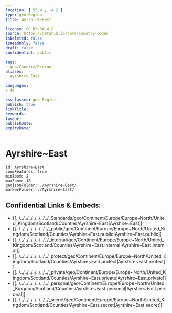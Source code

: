 ```yaml
---
location: [ 55.4 , -4.2 ] 
type: geo-Region
title: Ayrshire~East

license: CC BY-SA 4.0
source: https://datahub.io/core/country-codes
isDeleted: false
isReadOnly: false
draft: false
confidential: public

tags:
- geo/Country/Region
aliases:
- Ayrshire~East

Languages:
- de

cssclasses: geo-Region
publish: true
linkTitle: 
keywords: 
layout: 
publishDate: 
expiryDate: 
---
```


# Ayrshire~East

```leaflet
id: Ayrshire~East
zoomFeatures: true 
minZoom: 2 
maxZoom: 18
geojsonFolder: ./Ayrshire~East/
markerFolder: ./Ayrshire~East/
```


## Confidential Links & Embeds: 
- [[../../../../../../../../_Standards/geo/Continent/Europe/Europe~North/United_Kingdom/Scotland/Counties/Ayrshire~East|Ayrshire~East]] 
- [[../../../../../../../../_public/geo/Continent/Europe/Europe~North/United_Kingdom/Scotland/Counties/Ayrshire~East.public|Ayrshire~East.public]] 
- [[../../../../../../../../_internal/geo/Continent/Europe/Europe~North/United_Kingdom/Scotland/Counties/Ayrshire~East.internal|Ayrshire~East.internal]] 
- [[../../../../../../../../_protect/geo/Continent/Europe/Europe~North/United_Kingdom/Scotland/Counties/Ayrshire~East.protect|Ayrshire~East.protect]] 
- [[../../../../../../../../_private/geo/Continent/Europe/Europe~North/United_Kingdom/Scotland/Counties/Ayrshire~East.private|Ayrshire~East.private]] 
- [[../../../../../../../../_personal/geo/Continent/Europe/Europe~North/United_Kingdom/Scotland/Counties/Ayrshire~East.personal|Ayrshire~East.personal]] 
- [[../../../../../../../../_secret/geo/Continent/Europe/Europe~North/United_Kingdom/Scotland/Counties/Ayrshire~East.secret|Ayrshire~East.secret]] 

